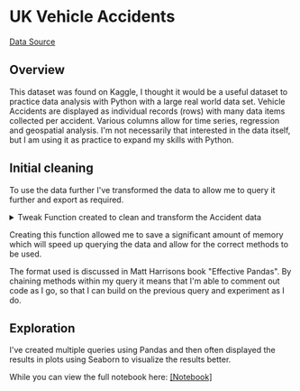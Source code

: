 # UK Vehicle Accidents 
[Data Source](https://www.kaggle.com/datasets/devansodariya/road-accident-united-kingdom-uk-dataset)

## Overview

This dataset was found on Kaggle, I thought it would be a useful dataset to practice data analysis with Python with a large real world data set. Vehicle Accidents are displayed as individual records (rows) with many data items collected per accident. Various columns allow for time series, regression and geospatial analysis. I'm not necessarily that interested in the data itself, but I am using it as practice to expand my skills with Python.

## Initial cleaning

To use the data further I've transformed the data to allow me to query it further and export as required.

<details>
<summary>Tweak Function created to clean and transform the Accident data</summary>

```python
# Creating a function to transform and clean the data as required for analysis.

def tweak_accidents(accidents):
   drop_columns = ["Unnamed: 0", 
                "Accident_Index",
                "Location_Easting_OSGR",
                "Location_Northing_OSGR",
                "Police_Force", 
                "Local_Authority_(District)", 
                "Local_Authority_(Highway)", 
                "1st_Road_Class",
                "1st_Road_Number", 
                "2nd_Road_Class",
                "2nd_Road_Number",
                "Year",
                "Did_Police_Officer_Attend_Scene_of_Accident",
                "LSOA_of_Accident_Location",
                "Junction_Control",
                "Pedestrian_Crossing-Human_Control",
                "Pedestrian_Crossing-Physical_Facilities"]
   
   return (accidents
      .rename(columns={"Speed_limit":"Speed_Limit"})
      .assign(
         Longitude=lambda df_: df_["Longitude"].astype("float32"),
         Latitude=lambda df_: df_["Latitude"].astype("float32"),
         Accident_Severity=lambda df_: df_["Accident_Severity"]
            .map({1: "Most Severe", 2: "Moderate Severity", 3: "Least Severe"})
            .astype("category"),
         Number_of_Vehicles=lambda df_: df_["Number_of_Vehicles"].astype("uint8"),
         Number_of_Casualties=lambda df_: df_["Number_of_Casualties"].astype("uint8"),
         Date=lambda df_: pd.to_datetime(df_["Date"]+" "+df_["Time"], format="%d/%m/%Y %H:%M"),
         Time=lambda df_: pd.to_datetime(df_["Time"], format="%H:%M").dt.time,
         Day_of_Week=lambda df_: df_["Day_of_Week"].astype("uint8"),
         Road_Type=lambda df_: df_["Road_Type"].astype("category"),
         Speed_Limit=lambda df_: df_["Speed_Limit"].astype("uint8"),
         Light_Conditions=lambda df_: df_["Light_Conditions"].astype("category"),
         Weather_Conditions=lambda df_: df_["Weather_Conditions"].astype("category"),
         Road_Surface_Conditions=lambda df_: df_["Road_Surface_Conditions"].astype("category"),
         Special_Conditions_at_Site=lambda df_: df_["Special_Conditions_at_Site"].astype("category"),
         Carriageway_Hazards=lambda df_: df_["Carriageway_Hazards"].astype("category"),
         Urban_or_Rural_Area=lambda df_: df_["Urban_or_Rural_Area"]
            .map({1: "Urban", 2: "Suburban", 3: "Rural"})
            .astype("category")
         )
      .drop(columns=drop_columns)
      .dropna()
      )
```

</details>

Creating this function allowed me to save a significant amount of memory which will speed up querying the data and allow for the correct methods to be used.

The format used is discussed in Matt Harrisons book "Effective Pandas". By chaining methods within my query it means that I'm able to comment out code as I go, so that I can build on the previous query and experiment as I do.

## Exploration

I've created multiple queries using Pandas and then often displayed the results in plots using Seaborn to visualize the results better.

While you can view the full notebook here: [[Notebook]](/UK_Accident.ipynb)

